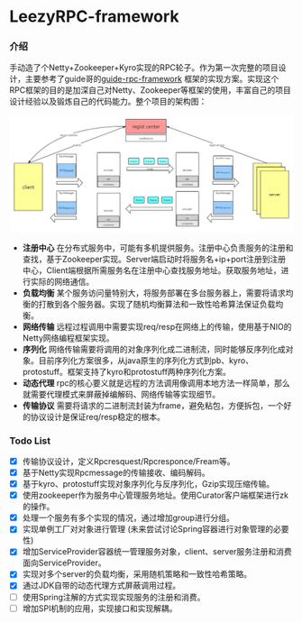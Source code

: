 # LeezyRPC-framework
### 介绍

手动造了个Netty+Zookeeper+Kyro实现的RPC轮子。作为第一次完整的项目设计，主要参考了guide哥的[guide-rpc-framework](https://github.com/Snailclimb/guide-rpc-framework) 框架的实现方案。实现这个RPC框架的目的是加深自己对Netty、Zookeeper等框架的使用，丰富自己的项目设计经验以及锻炼自己的代码能力。整个项目的架构图：

![image-20210524200035453](image/frameWork.png)

+ **注册中心** 在分布式服务中，可能有多机提供服务。注册中心负责服务的注册和查找，基于Zookeeper实现。Server端启动时将服务名+ip+port注册到注册中心，Client端根据所需服务名在注册中心查找服务地址。获取服务地址，进行实际的网络通信。
+ **负载均衡** 某个服务访问量特别大，将服务部署在多台服务器上，需要将请求均衡的打散到各个服务器。实现了随机均衡算法和一致性哈希算法保证负载均衡。
+ **网络传输** 远程过程调用中需要实现req/resp在网络上的传输，使用基于NIO的Netty网络编程框架实现。
+ **序列化** 网络传输需要将调用的对象序列化成二进制流，同时能够反序列化成对象。目前序列化方案很多，从java原生的序列化方式到pb、kyro、protostuff。框架支持了kyro和protostuff两种序列化方案。
+ **动态代理** rpc的核心要义就是远程的方法调用像调用本地方法一样简单，那么就需要代理模式来屏蔽掉编解码、网络传输等实现细节。
+ **传输协议** 需要将请求的二进制流封装为frame，避免粘包，方便拆包，一个好的协议设计是保证req/resp稳定的根本。

### Todo List
- [x] 传输协议设计，定义Rpcresquest/Rpcresponce/Fream等。
- [x] 基于Netty实现Rpcmessage的传输接收、编码解码。
- [x] 基于kyro、protostuff实现对象序列化与反序列化，Gzip实现压缩传输。
- [x] 使用zookeeper作为服务中心管理服务地址。使用Curator客户端框架进行zk的操作。
- [x] 处理一个服务有多个实现的情况，通过增加group进行分组。
- [x] 实现单例工厂对对象进行管理 (未来尝试讨论Spring容器进行对象管理的必要性)
- [x] 增加ServiceProvider容器统一管理服务对象，client、server服务注册和消费面向ServiceProvider。
- [x] 实现对多个server的负载均衡，采用随机策略和一致性哈希策略。
- [x] 通过JDK自带的动态代理方式屏蔽调用过程。
- [ ] 使用Spring注解的方式实现实现服务的注册和消费。
- [ ] 增加SPI机制的应用，实现接口和实现解耦。 